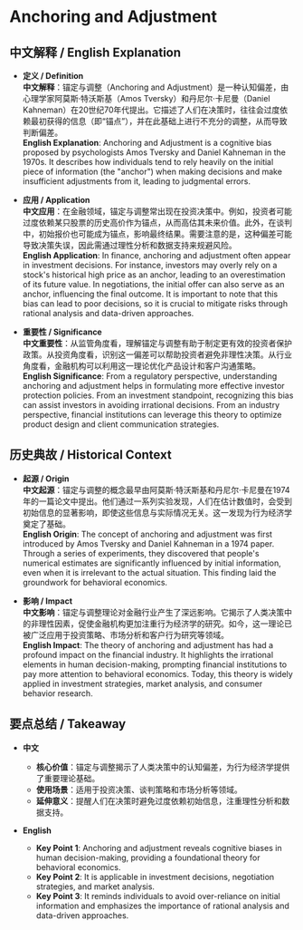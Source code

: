 # Anchoring and Adjustment

## 中文解释 / English Explanation

* **定义 / Definition**  
  **中文解释**：锚定与调整（Anchoring and Adjustment）是一种认知偏差，由心理学家阿莫斯·特沃斯基（Amos Tversky）和丹尼尔·卡尼曼（Daniel Kahneman）在20世纪70年代提出。它描述了人们在决策时，往往会过度依赖最初获得的信息（即“锚点”），并在此基础上进行不充分的调整，从而导致判断偏差。  
  **English Explanation**: Anchoring and Adjustment is a cognitive bias proposed by psychologists Amos Tversky and Daniel Kahneman in the 1970s. It describes how individuals tend to rely heavily on the initial piece of information (the "anchor") when making decisions and make insufficient adjustments from it, leading to judgmental errors.

* **应用 / Application**  
  **中文应用**：在金融领域，锚定与调整常出现在投资决策中。例如，投资者可能过度依赖某只股票的历史高价作为锚点，从而高估其未来价值。此外，在谈判中，初始报价也可能成为锚点，影响最终结果。需要注意的是，这种偏差可能导致决策失误，因此需通过理性分析和数据支持来规避风险。  
  **English Application**: In finance, anchoring and adjustment often appear in investment decisions. For instance, investors may overly rely on a stock's historical high price as an anchor, leading to an overestimation of its future value. In negotiations, the initial offer can also serve as an anchor, influencing the final outcome. It is important to note that this bias can lead to poor decisions, so it is crucial to mitigate risks through rational analysis and data-driven approaches.

* **重要性 / Significance**  
  **中文重要性**：从监管角度看，理解锚定与调整有助于制定更有效的投资者保护政策。从投资角度看，识别这一偏差可以帮助投资者避免非理性决策。从行业角度看，金融机构可以利用这一理论优化产品设计和客户沟通策略。  
  **English Significance**: From a regulatory perspective, understanding anchoring and adjustment helps in formulating more effective investor protection policies. From an investment standpoint, recognizing this bias can assist investors in avoiding irrational decisions. From an industry perspective, financial institutions can leverage this theory to optimize product design and client communication strategies.

## 历史典故 / Historical Context

* **起源 / Origin**  
  **中文起源**：锚定与调整的概念最早由阿莫斯·特沃斯基和丹尼尔·卡尼曼在1974年的一篇论文中提出。他们通过一系列实验发现，人们在估计数值时，会受到初始信息的显著影响，即使这些信息与实际情况无关。这一发现为行为经济学奠定了基础。  
  **English Origin**: The concept of anchoring and adjustment was first introduced by Amos Tversky and Daniel Kahneman in a 1974 paper. Through a series of experiments, they discovered that people's numerical estimates are significantly influenced by initial information, even when it is irrelevant to the actual situation. This finding laid the groundwork for behavioral economics.

* **影响 / Impact**  
  **中文影响**：锚定与调整理论对金融行业产生了深远影响。它揭示了人类决策中的非理性因素，促使金融机构更加注重行为经济学的研究。如今，这一理论已被广泛应用于投资策略、市场分析和客户行为研究等领域。  
  **English Impact**: The theory of anchoring and adjustment has had a profound impact on the financial industry. It highlights the irrational elements in human decision-making, prompting financial institutions to pay more attention to behavioral economics. Today, this theory is widely applied in investment strategies, market analysis, and consumer behavior research.

## 要点总结 / Takeaway

* **中文**  
  - **核心价值**：锚定与调整揭示了人类决策中的认知偏差，为行为经济学提供了重要理论基础。  
  - **使用场景**：适用于投资决策、谈判策略和市场分析等领域。  
  - **延伸意义**：提醒人们在决策时避免过度依赖初始信息，注重理性分析和数据支持。

* **English**  
  - **Key Point 1**: Anchoring and adjustment reveals cognitive biases in human decision-making, providing a foundational theory for behavioral economics.  
  - **Key Point 2**: It is applicable in investment decisions, negotiation strategies, and market analysis.  
  - **Key Point 3**: It reminds individuals to avoid over-reliance on initial information and emphasizes the importance of rational analysis and data-driven approaches.